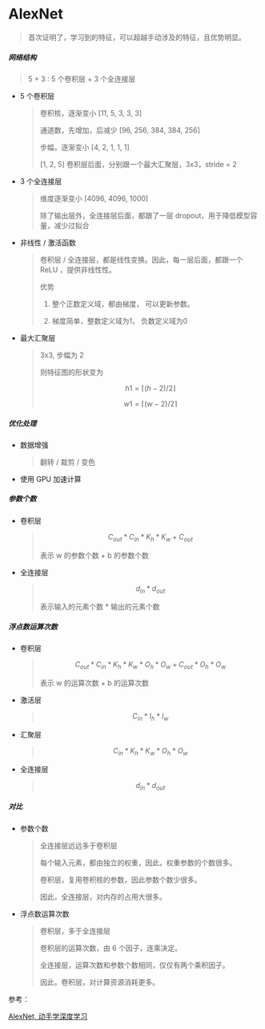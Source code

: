# AlexNet

> 首次证明了，学习到的特征，可以超越手动涉及的特征，且优势明显。

##### 网络结构

> 5 + 3 : 5 个卷积层 + 3 个全连接层

- 5 个卷积层
  
  > 卷积核，逐渐变小 [11, 5, 3, 3, 3]
  > 
  > 通道数，先增加，后减少 [96, 256, 384, 384, 256]
  > 
  > 步幅，逐渐变小 [4, 2, 1, 1, 1]
  > 
  > [1, 2, 5] 卷积层后面，分别跟一个最大汇聚层，3x3，stride = 2
  
- 3 个全连接层
  
  > 维度逐渐变小 [4096, 4096, 1000]
  > 
  > 除了输出层外，全连接层后面，都跟了一层 dropout，用于降低模型容量，减少过拟合
  
- 非线性 / 激活函数
  
  > 卷积层 / 全连接层，都是线性变换。因此，每一层后面，都跟一个 ReLU ，提供非线性性。
  > 
  > 优势
  > 
  > 1. 整个正数定义域，都由梯度， 可以更新参数。
  >   
  > 2. 梯度简单，整数定义域为1， 负数定义域为0
  >   
  
- 最大汇聚层
  
  > 3x3, 步幅为 2
  > 
  > 则特征图的形状变为
  > 
  > $$
  h1 = \lceil (h-2)/2 \rceil
  $$
  > 
  > $$
  w1 = \lceil (w-2) / 2 \rceil
  $$
  

##### 优化处理

- 数据增强
  
  > 翻转 / 裁剪 / 变色
  
- 使用 GPU 加速计算
  

##### 参数个数

- 卷积层
  
  > $$ 
  C_{out} * C_{in} * K_{h} * K_{w} + C_{out}
  $$
  > 
  > 表示 w 的参数个数 + b 的参数个数
  
- 全连接层
  
  > $$
  > d_{in} * d_{out}
  > $$
  > 
  > 表示输入的元素个数 * 输出的元素个数
  

##### 浮点数运算次数

- 卷积层
  
  > $$
  C_{out} * C_{in} * K_{h} * K_{w} * O_{h} * O_{w} + C_{out} * O_{h} * O_{w}
  > $$
  > 
  > 表示 w 的运算次数 + b 的运算次数
  
- 激活层
  
  > $$
  > C_{in} * I_{h} * I_{w}
  > $$
  
- 汇聚层
  
  > $$
  > C_{in} * K_{h} * K_{w} * O_{h} * O_{w}
  > $$
  
- 全连接层
  
  > $$
  > d_{in} * d_{out}
  > $$
  

##### 对比

- 参数个数
  
  > 全连接层远远多于卷积层
  > 
  > 每个输入元素，都由独立的权重，因此，权重参数的个数很多。
  > 
  > 卷积层，复用卷积核的参数，因此参数个数少很多。
  > 
  > 因此，全连接层，对内存的占用大很多。
  

- 浮点数运算次数
  
  > 卷积层，多于全连接层
  > 
  > 卷积层的运算次数，由 6 个因子，连乘决定。
  > 
  > 全连接层，运算次数和参数个数相同，仅仅有两个乘积因子。
  > 
  > 因此，卷积层，对计算资源消耗更多。
  

参考：

[AlexNet, 动手学深度学习](https://zh.d2l.ai/chapter_convolutional-modern/alexnet.html)
